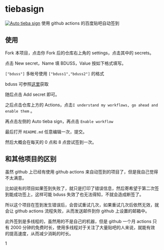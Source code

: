 # tiebasign

[![Auto tieba sign](https://github.com/nopdan/tiebasign/actions/workflows/go.yml/badge.svg)](https://github.com/nopdan/tiebasign/actions/workflows/go.yml)
使用 github actions 的百度贴吧自动签到

## 使用
Fork 本项目，点击你 Fork 后的仓库右上角的 settings，点击其中的 secrets。

点击 New secret，Name 填 BDUSS，Value 按如下格式填写。

`["bduss"]` 多帐号使用 `["bduss1","bduss2"]` 的格式

bduss 可参照[这里](https://jingyan.baidu.com/article/5552ef47e4358c518ffbc90f.html)获取 

随后点击 Add secret 即可。

之后点击仓库上方的 Actions，点击`I understand my workflows, go ahead and enable them` 。

再点击左侧的 Auto tieba sign，再点击 `Enable workflow`

最后打开 `README.md` 任意编辑一次，提交。

然后大概会在每天的 0 点和 8 点尝试签到一次。

## 和其他项目的区别
虽然 github 上已经有使用 github actions 来自动签到的项目了，但是我自己觉得不太满意。

比如说有的项目如果签到失败了，就只是打印了错误信息，然后寄希望于第二次签到能成功签上，这样可能 bduss 失效了也无法得知，不就会造成断签了。

所以这个项目在签到发生错误后，会尝试重试几次，如果重试几次后依然无效，就会让 github actions 流程失败，从而发送邮件到你 github 上设置的邮箱中。

此外签到是多线程的，虽然用的不是自己的机器，但是 github 一个月 actions 只有 2000 分钟的免费时长，使用多线程对于关注了大量贴吧的人来说，就能有效的提高速度，从而减少消耗的时长。

1
